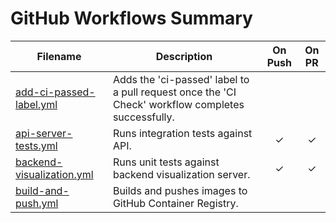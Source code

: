 # GitHub Workflows Summary

| Filename | Description | On Push | On PR |
| --- | --- | :---: | :---: |
| [add-ci-passed-label.yml](example/workflows/add-ci-passed-label.yml) | Adds the 'ci-passed' label to a pull request once the 'CI Check' workflow completes successfully. |  |  |
| [api-server-tests.yml](example/workflows/api-server-tests.yml) | Runs integration tests against API. | ✓ | ✓ |
| [backend-visualization.yml](example/workflows/backend-visualization.yml) | Runs unit tests against backend visualization server. | ✓ | ✓ |
| [build-and-push.yml](example/workflows/build-and-push.yml) | Builds and pushes images to GitHub Container Registry. |  |  |
